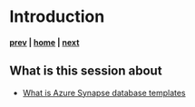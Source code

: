 # Introduction

#### [prev](./readme.md) | [home](./readme.md)  | [next](./lakedatabase.md)

## What is this session about
* [What is Azure Synapse database templates](https://docs.microsoft.com/en-us/azure/synapse-analytics/database-designer/overview-database-templates)
